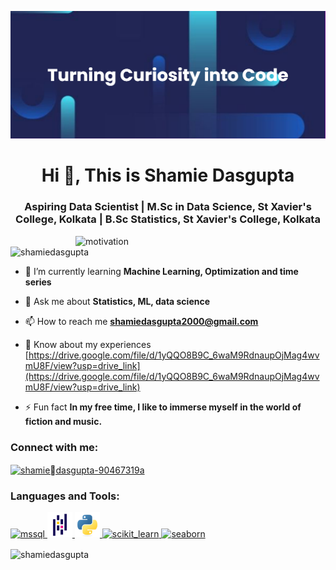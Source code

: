 ![logo](https://github.com/shamiedasgupta/ShamieDasgupta/blob/main/banner_final.png)
<h1 align="center">Hi 👋, This is Shamie Dasgupta</h1>
<h3 align="center">Aspiring Data Scientist | M.Sc in Data Science, St Xavier's College, Kolkata | B.Sc Statistics, St Xavier's College, Kolkata</h3>

<img align="right" alt="motivation" width="400" src="https://i.pinimg.com/originals/05/f0/51/05f051163a10540a91c8c98f6bc1fbe8.jpg">


<p align="left"> <img src="https://komarev.com/ghpvc/?username=shamiedasgupta&label=Profile%20views&color=0e75b6&style=flat" alt="shamiedasgupta" /> </p>

- 🌱 I’m currently learning **Machine Learning, Optimization and time series**

- 💬 Ask me about **Statistics, ML, data science**

- 📫 How to reach me **shamiedasgupta2000@gmail.com**

- 📄 Know about my experiences [https://drive.google.com/file/d/1yQQO8B9C_6waM9RdnaupOjMag4wvmU8F/view?usp=drive_link](https://drive.google.com/file/d/1yQQO8B9C_6waM9RdnaupOjMag4wvmU8F/view?usp=drive_link)

- ⚡ Fun fact **In my free time, I like to immerse myself in the world of fiction and music.**

<h3 align="left">Connect with me:</h3>
<p align="left">
<a href="https://linkedin.com/in/shamiedasgupta-90467319a" target="blank"><img align="center" src="https://raw.githubusercontent.com/rahuldkjain/github-profile-readme-generator/master/src/images/icons/Social/linked-in-alt.svg" alt="shamiedasgupta-90467319a" height="30" width="40" /></a>
</p>

<h3 align="left">Languages and Tools:</h3>
<p align="left"> <a href="https://www.microsoft.com/en-us/sql-server" target="_blank" rel="noreferrer"> <img src="https://www.svgrepo.com/show/303229/microsoft-sql-server-logo.svg" alt="mssql" width="40" height="40"/> </a> <a href="https://pandas.pydata.org/" target="_blank" rel="noreferrer"> <img src="https://raw.githubusercontent.com/devicons/devicon/2ae2a900d2f041da66e950e4d48052658d850630/icons/pandas/pandas-original.svg" alt="pandas" width="40" height="40"/> </a> <a href="https://www.python.org" target="_blank" rel="noreferrer"> <img src="https://raw.githubusercontent.com/devicons/devicon/master/icons/python/python-original.svg" alt="python" width="40" height="40"/> </a> <a href="https://scikit-learn.org/" target="_blank" rel="noreferrer"> <img src="https://upload.wikimedia.org/wikipedia/commons/0/05/Scikit_learn_logo_small.svg" alt="scikit_learn" width="40" height="40"/> </a> <a href="https://seaborn.pydata.org/" target="_blank" rel="noreferrer"> <img src="https://seaborn.pydata.org/_images/logo-mark-lightbg.svg" alt="seaborn" width="40" height="40"/> </a> </p>

<p><img align="center" src="https://github-readme-streak-stats.herokuapp.com/?user=shamiedasgupta&" alt="shamiedasgupta" /></p>
